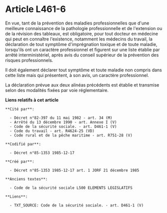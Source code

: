# Article L461-6

En vue, tant de la prévention des maladies professionnelles que d'une meilleure connaissance de la pathologie professionnelle
et de l'extension ou de la révision des tableaux, est obligatoire, pour tout docteur en médecine qui peut en connaître
l'existence, notamment les médecins du travail, la déclaration de tout symptôme d'imprégnation toxique et de toute maladie,
lorsqu'ils ont un caractère professionnel et figurent sur une liste établie par arrêté interministériel, après avis du
conseil supérieur de la prévention des risques professionnels. 

Il doit également déclarer tout symptôme et toute maladie non compris dans cette liste mais qui présentent, à son avis, un
caractère professionnel. 

La déclaration prévue aux deux alinéas précédents est établie et transmise selon des modalités fixées par voie réglementaire.

**Liens relatifs à cet article**

	**Cité par**:

	  - Décret n°82-397 du 11 mai 1982 - art. 34 (M)
	  - Arrêté du 13 décembre 1990 - art. Annexe I (V)
	  - Code de la sécurité sociale. - art. D461-1 (V)
	  - Code du travail - art. R4624-25 (VD)
	  - Code rural et de la pêche maritime - art. R751-28 (V)

	**Codifié par**:

	  - Décret n°85-1353 1985-12-17

	**Créé par**:

	  - Décret n°85-1353 1985-12-17 art. 1 JORF 21 décembre 1985

	**Anciens textes**:

	  - Code de la sécurité sociale L500 ELEMENTS LEGISLATIFS

	**Liens**:

	  - TXT_SOURCE: Code de la sécurité sociale. - art. D461-1 (V)

